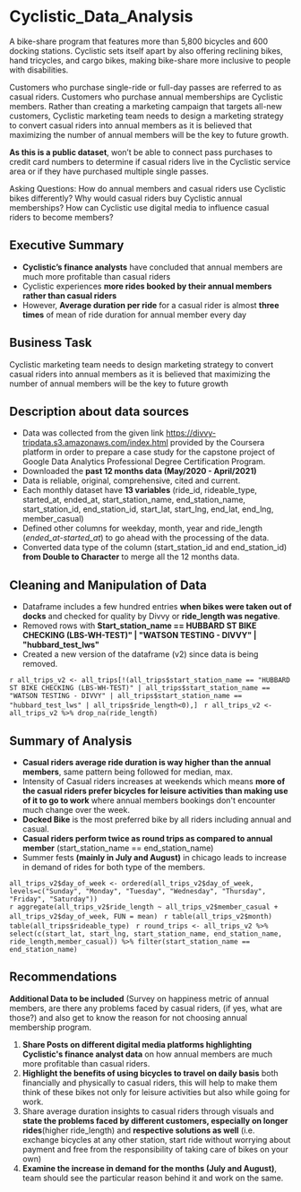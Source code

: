 # Cyclistic_Data_Analysis
A bike-share program that features more than 5,800 bicycles and 600 docking stations. Cyclistic sets itself apart by also offering reclining bikes, hand tricycles, and cargo bikes, making bike-share more inclusive to people with disabilities.

Customers who purchase single-ride or full-day passes are referred to as casual riders. Customers who purchase annual memberships are Cyclistic members.
Rather than creating a marketing campaign that targets all-new customers, Cyclistic marketing team needs to design a marketing strategy to convert casual riders into annual members as it is believed that maximizing the number of annual members will be the key to future growth.

**As this is a public dataset**, won’t be able to connect pass purchases to credit card numbers to determine if casual riders live in the Cyclistic service area or if they have purchased multiple single passes.

Asking Questions:
How do annual members and casual riders use Cyclistic bikes differently?
Why would casual riders buy Cyclistic annual memberships? 
How can Cyclistic use digital media to influence casual riders to become members?

## Executive Summary

* **Cyclistic’s finance analysts** have concluded that annual members are much more profitable than casual riders
* Cyclistic experiences **more rides booked by their annual members rather than casual riders**
* However, **Average duration per ride** for a casual rider is almost **three times** of mean of ride duration for annual member every day

## Business Task

Cyclistic marketing team needs to design marketing strategy to convert casual riders into annual members as it is believed that maximizing the number of annual members will be the key to future growth

## Description about data sources

* Data was collected from the given link <https://divvy-tripdata.s3.amazonaws.com/index.html> provided by the Coursera platform in order to prepare a case study for the capstone project of Google Data Analytics Professional Degree Certification Program.
* Downloaded the **past 12 months data (May/2020 - April/2021)**
* Data is reliable, original, comprehensive, cited and current.
* Each monthly dataset have **13 variables** (ride_id, rideable_type, started_at, ended_at, start_station_name, end_station_name, start_station_id, end_station_id, start_lat, start_lng, end_lat, end_lng, member_casual)
* Defined other columns for weekday, month, year and ride_length (*ended_at-started_at*) to go ahead with the processing of the data.
* Converted data type of the column (start_station_id and end_station_id) **from Double to Character** to merge all the 12 months data.

## Cleaning and Manipulation of Data

* Dataframe includes a few hundred entries **when bikes were taken out of docks** and checked for quality by Divvy or **ride_length was negative**.
* Removed rows with **Start_station_name == HUBBARD ST BIKE CHECKING (LBS-WH-TEST)" | "WATSON TESTING - DIVVY" | "hubbard_test_lws"**
* Created a new version of the dataframe (v2) since data is being removed.

`r
all_trips_v2 <- all_trips[!(all_trips$start_station_name == "HUBBARD ST BIKE CHECKING (LBS-WH-TEST)" | all_trips$start_station_name == "WATSON TESTING - DIVVY" | all_trips$start_station_name == "hubbard_test_lws" | all_trips$ride_length<0),]
`
`r
all_trips_v2 <- all_trips_v2 %>% drop_na(ride_length)
`

## Summary of Analysis

* **Casual riders average ride duration is way higher than the annual members**, same pattern being followed for median, max.
* Intensity of Casual riders increases at weekends which means **more of the casual riders prefer bicycles for leisure activities than making use of it to go to work** where annual members bookings don't encounter much change over the week.
* **Docked Bike** is the most preferred bike by all riders including annual and casual.
* **Casual riders perform twice as round trips as compared to annual member** (start_station_name == end_station_name)
* Summer fests **(mainly in July and August)** in chicago leads to increase in demand of rides for both type of the members.

`
all_trips_v2$day_of_week <- ordered(all_trips_v2$day_of_week, levels=c("Sunday", "Monday", "Tuesday", "Wednesday", "Thursday", "Friday", "Saturday"))
`</br>
`r
aggregate(all_trips_v2$ride_length ~ all_trips_v2$member_casual + all_trips_v2$day_of_week, FUN = mean)
`
`r
table(all_trips_v2$month)
table(all_trips$rideable_type)
`
`r
round_trips <- all_trips_v2 %>%
  select(c(start_lat, start_lng, start_station_name, end_station_name, ride_length,member_casual)) %>%
  filter(start_station_name == end_station_name)
`

## Recommendations

**Additional Data to be included** (Survey on happiness metric of annual members, are there any problems faced by casual riders, (if yes, what are those?) and also get to know the reason for not choosing annual membership program.

1. **Share Posts on different digital media platforms highlighting Cyclistic's finance analyst data** on how annual members are much more profitable than casual riders.
2. **Highlight the benefits of using bicycles to travel on daily basis** both financially and physically to casual riders, this will help to make them think of these bikes not only for leisure activities but also while going for work.
3. Share average duration insights to casual riders through visuals and **state the problems faced by different customers, especially on longer rides**(higher ride_length) and **respective solutions as well** (i.e. exchange bicycles at any other station, start ride without worrying about payment and free from the responsibility of taking care of bikes on your own)
4. **Examine the increase in demand for the months (July and August)**, team should see the particular reason behind it and work on the same. 
